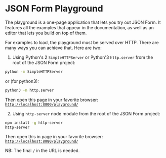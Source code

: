JSON Form Playground
=========

The playground is a one-page application that lets you try out JSON Form. It features all the examples that appear in the documentation, as well as an editor that lets you build on top of them.

For examples to load, the playground must be served over HTTP. There are many ways you can achieve that. Here are two:

1. Using Python's 2 `SimpleHTTPServer` or Python'3 `http.server` from the root of the JSON Form project:
```bash
python -m SimpleHTTPServer
```
or (for python3):
```bash
python3 -m http.server
```
Then open this page in your favorite browser:
[`http://localhost:8000/playground/`](http://localhost:8000/playground/)

2. Using `http-server` node module from the root of the JSON Form project:
```bash
npm install -g http-server
http-server
```
Then open this in page in your favorite browser:
[`http://localhost:8080/playground/`](http://localhost:8080/playground/)

NB: The final `/` in the URL is needed.
